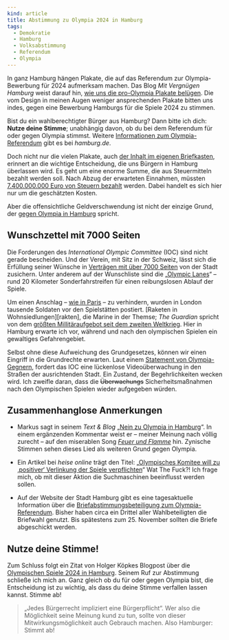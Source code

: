```yaml
---
kind: article
title: Abstimmung zu Olympia 2024 in Hamburg
tags:
  - Demokratie
  - Hamburg
  - Volksabstimmung
  - Referendum
  - Olympia
---
```


In ganz Hamburg hängen Plakate, die auf das Referendum zur Olympia-Bewerbung
für 2024 aufmerksam machen. Das Blog <cite>Mit Vergnügen Hamburg</cite> weist
darauf hin, [wie uns die pro-Olympia Plakate belügen][plakate]. Die vom Design
in meinen Augen weniger ansprechenden Plakate bitten uns indes, gegen eine
Bewerbung Hamburgs für die Spiele 2024 zu stimmen.

[plakate]: http://hamburg.mitvergnuegen.com/2015/so-beluegen-euch-die-olympia-plakate/

<aside><p>Bist du ein wahlberechtigter Bürger aus Hamburg? Dann bitte ich dich: <b>Nutze deine Stimme</b>; unabhängig davon, ob du bei dem Referendum für oder gegen Olympia stimmst. Weitere <a href="https://www.hamburg.de/olympia-referendum/">Informationen zum Olympia-Referendum</a> gibt es bei <cite>hamburg.de</cite>.</p></aside>

Doch nicht nur die vielen Plakate, auch [der Inhalt im eigenen
Briefkasten][post], erinnert an die wichtige Entscheidung, die uns Bürgern in
Hamburg überlassen wird. Es geht um eine enorme Summe, die aus Steuermitteln
bezahlt werden soll. Nach Abzug der erwarteten Einnahmen, müssten
[7.400.000.000&nbsp;Euro von Steuern bezahlt][kosten] werden. Dabei handelt es
sich hier nur um die geschätzten Kosten.

[post]: //plasisent.org/0fb506wk

[kosten]: http://www.spiegel.de/sport/sonst/hamburg-olympia-bewerbung-finanzplan-geht-von-11-2-milliarden-aus-a-1056755.html

Aber die offensichtliche Geldverschwendung ist nicht der einzige Grund, der
[gegen Olympia in Hamburg][nolympia] spricht.

[nolympia]: http://www.nolympia-hamburg.de/

Wunschzettel mit 7000 Seiten
----------------------------

Die Forderungen des <cite>International Olympic Committee</cite>
(<abbr>IOC</abbr>) sind nicht gerade bescheiden. Und der Verein, mit Sitz in
der Schweiz, lässt sich die Erfüllung seiner Wünsche in [Verträgen mit über
7000 Seiten][rayk] von der Stadt zusichern. Unter anderem auf der Wunschliste
sind die „[Olympic Lanes][]“ – rund 20 Kilometer Sonderfahrstreifen für einen
reibungslosen Ablauf der Spiele.

[rayk]: https://youtu.be/vSnzIuynjGU
  "Rayk Anders berichtet über die Verträge mit dem IOC."

[olympic lanes]: http://www.nolympia-hamburg.de/etwasbesseres/olympic-lanes/
  "Das Bündnis NOlympia über die Olympic Lanes."

Um einen Anschlag – [wie in Paris][paris] – zu verhindern, wurden in London
tausende Soldaten vor den Spielstätten postiert. [Raketen in
Wohnsiedlungen][rakten], die Marine in der Themse; <cite>The Guardian</cite>
spricht von dem [größten Millitäraufgebot seit dem zweiten Weltkrieg][tg]. Hier
in Hamburg erwarte ich vor, während und nach den olympischen Spielen ein
gewaltiges Gefahrengebiet.

[paris]: http://www.tagesschau.de/anschlaege-paris-111.html

[tg]: http://www.theguardian.com/sport/2012/mar/12/london-olympics-security-lockdown-london
  "„London 2012 will see the UK's biggest mobilisation of military and security forces since the second world war“ – Das sind ja fabelhafte Aussichten."

Selbst ohne diese Aufweichung des Grundgesetzes, können wir einen Eingriff in
die Grundrechte erwarten. Laut einem [Statement von
Olympia-Gegnern][statement], fordert das IOC eine lückenlose Videoüberwachung
in den Straßen der ausrichtenden Stadt. Ein Zustand, der Begehrlichkeiten
wecken wird. Ich zweifle daran, dass die <del>Überwachungs</del>
Sicherheitsmaßnahmen nach den Olympischen Spielen wieder aufgegeben würden.

[statement]: http://neinzuolympia.de/
  "Über den Einsatz des Militärs geht es im Abschnitt „5. Ein Fest des Friedens, bewaffnet bis an die Zähne?“"

[raketen]: http://www.spiegel.de/video/olympia-sicherheit-militaer-in-london-mit-raketen-gegen-terrorismus-video-1194228.html
  "Raketen auf Wohnhäusern"


Zusammenhanglose Anmerkungen
----------------------------

* Markus sagt in seinem <cite>Text & Blog</cite> „[Nein zu Olympia in
  Hamburg][nein]“. In einem ergänzenden Kommentar weist er – meiner Meinung
  nach völlig zurecht – auf den miserablen Song <cite>[Feuer und
  Flamme][yt]</cite> hin. Zynische Stimmen sehen dieses Lied als weiteren Grund
  gegen Olympia.

* Ein Artikel bei <cite>heise online</cite> trägt den Titel: „[Olympisches
  Komitee will zu ‚positiver‘ Verlinkung der Spiele verpflichten][gutlink]“ Wat
  The Fuck?! Ich frage mich, ob mit dieser Aktion die Suchmaschinen beeinflusst
  werden sollen.

* Auf der Website der Stadt Hamburg gibt es eine tagesaktuelle Information über
  die [Briefabstimmungsbeteiligung zum Olympia-Referendum][beteiligung]. Bisher
  haben circa ein Drittel aller Wahlbeteiligten die Briefwahl genutzt. Bis
  spätestens zum 25.&nbsp;November sollten die Briefe abgeschickt werden.

[nein]: http://textundblog.de/?p=6793
  "Eine Stimme gegen Olympia 2024 in Hamburg."

[yt]: https://youtu.be/PdsE1KFQCsM

[gutlink]: http://heise.de/-1641247

[beteiligung]: http://www.hamburg.de/olympia-referendum/4623974/briefabstimmungsbeteiligung-olympiareferendum/
  "Sehr cool, dass diese Statistik tagesaktuell für alle im Internet veröffentlicht wird."


Nutze deine Stimme!
-------------------

Zum Schluss folgt ein Zitat von Holger Köpkes Blogpost über die [Olympischen
Spiele 2024 in Hamburg][koepke]. Seinem Ruf zur Abstimmung schließe ich mich
an. Ganz gleich ob du für oder gegen Olympia bist, die Entscheidung ist zu
wichtig, als dass du deine Stimme verfallen lassen kannst. Stimme ab!

> „Jedes Bürgerrecht impliziert eine Bürgerpflicht“. Wer also die Möglichkeit
> seine Meinung kund zu tun, sollte von dieser Mitwirkungsmöglichkeit auch
> Gebrauch machen. Also Hamburger: Stimmt ab!


[koepke]: http://rz.koepke.net/2015/11/04/olympische-spiele-2024-in-hamburg/
